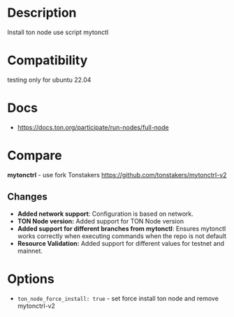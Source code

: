 # Description
Install ton node use script mytonctl

# Compatibility
testing only for ubuntu 22.04

# Docs
* https://docs.ton.org/participate/run-nodes/full-node

# Compare
**mytonctrl** - use fork Tonstakers https://github.com/tonstakers/mytonctrl-v2

## Changes
- **Added network support**: Configuration is based on network.
- **TON Node version:** Added support for TON Node version
- **Added support for different branches from mytonctl**: Ensures mytonctl works correctly when executing commands when the repo is not default
- **Resource Validation:** Added support for different values ​​for testnet and mainnet.


# Options
* `ton_node_force_install: true` - set force install ton node and remove mytonctrl-v2